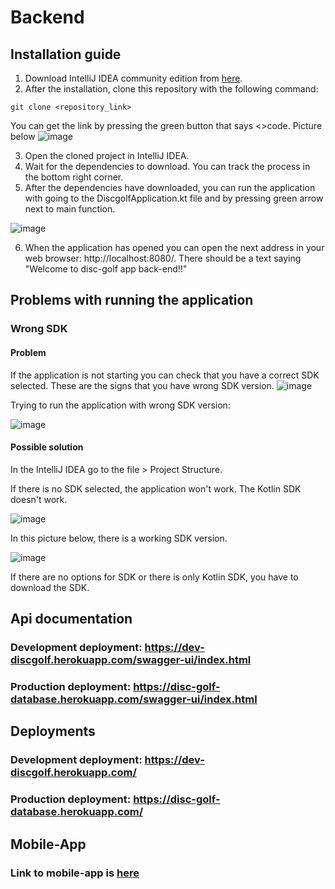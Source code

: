 # Backend
## Installation guide
1. Download IntelliJ IDEA community edition from [here](https://www.jetbrains.com/idea/download/?_gl=1*phc1uq*_ga*MjEyMDkxOTk2Ni4xNjc1MDAyNTg1*_ga_9J976DJZ68*MTY3Nzc1NDE1NS4yNC4wLjE2Nzc3NTQxNTUuNjAuMC4w&_ga=2.93546653.182904658.1677590773-2120919966.1675002585#section=windows). 
2. After the installation, clone this repository with the following command:
```
git clone <repository_link>
```
You can get the link by pressing the green button that says <>code. Picture below
![image](https://user-images.githubusercontent.com/92360393/222408541-e32050a1-fe4e-45da-967d-38c425578467.png)

3. Open the cloned project in IntelliJ IDEA.
4. Wait for the dependencies to download. You can track the process in the bottom right corner.
5. After the dependencies have downloaded, you can run the application with going to the DiscgolfApplication.kt file and by pressing green arrow next to main function.

![image](https://user-images.githubusercontent.com/92360393/222409966-0fe0b2ee-3931-4589-8e16-1b8cacf0488f.png)


6. When the application has opened you can open the next address in your web browser: http://localhost:8080/. There should be a text saying "Welcome to disc-golf app back-end!!"

## Problems with running the application
### Wrong SDK
#### Problem
If the application is not starting you can check that you have a correct SDK selected. 
These are the signs that you have wrong SDK version.
![image](https://user-images.githubusercontent.com/92360393/222414193-10214288-db2c-438d-ae44-00eaeefb22cc.png) 

Trying to run the application with wrong SDK version:

![image](https://user-images.githubusercontent.com/92360393/222414244-7dabc41c-d882-46ba-b8fb-0664e2c6ca96.png)

#### Possible solution

In the IntelliJ IDEA go to the file > Project Structure. 

If there is no SDK selected, the application won't work. The Kotlin SDK doesn't work.

![image](https://user-images.githubusercontent.com/92360393/222412647-305678cb-4bbd-4840-960b-da8d06afde3d.png)
 
 In this picture below, there is a working SDK version. 

![image](https://user-images.githubusercontent.com/92360393/222412782-b5a2fd8e-bb37-4833-9278-b9ef80530601.png)

If there are no options for SDK or there is only Kotlin SDK, you have to download the SDK.

## Api documentation
### Development deployment: https://dev-discgolf.herokuapp.com/swagger-ui/index.html
### Production deployment: https://disc-golf-database.herokuapp.com/swagger-ui/index.html

## Deployments
### Development deployment: https://dev-discgolf.herokuapp.com/
### Production deployment: https://disc-golf-database.herokuapp.com/

## Mobile-App
### Link to mobile-app is [here](https://github.com/Ohjelmistoprojekti-II-Frisbeegolf/Mobile-app)
